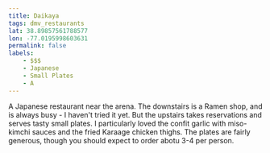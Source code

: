 ```yaml
---
title: Daikaya
tags: dmv_restaurants
lat: 38.89857561788577
lon: -77.0195998603631
permalink: false
labels:
    - $$$
    - Japanese
    - Small Plates
    - A
---
```


A Japanese restaurant near the arena. The downstairs is a Ramen shop, and is always busy - I haven't tried it yet. But the upstairs takes reservations and serves tasty small plates. I particularly loved the confit garlic with miso-kimchi sauces and the fried Karaage chicken thighs. The plates are fairly generous, though you should expect to order abotu 3-4 per person.